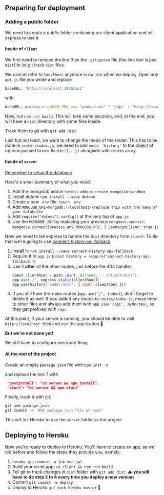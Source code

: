## Preparing for deployment

### Adding a public folder

We need to create a _public_ folder containing our client application and tell express to use it.

#### Inside of `client`

We first need to remove the line 3 on the `.gitignore` file (the line text is just `dist`) to let git track `dist` files.

We cannot refer to `localhost` anymore in our src when we deploy. Open any `api.js` file you wrote and replace

```js
baseURL: "http://localhost:3000/api"
```

with

```js
baseURL: process.env.NODE_ENV === "production" ? '/api' : "http://localhost:3000/api"
```

Now, run `npm run build`. This will take some seconds, and, at the end, you will have a `dist` directory with some files inside.

Track them to git with `git add dist`

Last but not least, we want to change the mode of the router. This has to be done in `router/index.js`, we need to add `mode: 'history'` to the object of options passed to `new Router({...})` alongside with `routes` array.

#### Inside of `server`

[Remember to setup the database](http://materials.ironhack.com/s/rk4YE5Jux#deploy-database)

Here's a small summary of what you need:

1. Add the mongolab addon `heroku addons:create mongolab:sandbox`
2. Install _dotenv_ `npm install --save dotenv`
3. Create a new `.env` file: `touch .env`
4. Add `MONGODB_URI=mongodb://localhost/<replace this with the name of your database>`
5. Add `require("dotenv").config()` at the very top of `app.js`
6. Use the `MONGODB_URI` by replacing your previous `mongoose.connect`: `mongoose.connect(process.env.MONGODB_URI, { useMongoClient: true })`

Now we need to tell express to handle the `dist` directory from `client`. To do that we're going to use [connect-history-api-fallback](https://github.com/bripkens/connect-history-api-fallback)

1. Install it: `npm install --save connect-history-api-fallback`
2. Require it in `app.js` (`const history = require('connect-history-api-fallback')`)
3. Use it **after** all the other routes, just before the 404 handler:
    ```js
    const clientRoot = path.join(__dirname, '../client/dist');
    app.use('/', express.static(clientRoot))
    app.use(history('index.html', { root: clientRoot }))
    ```
4. If you still have the `index` routes (`app.use("/", index)`), don't forget to delete it as well. If you added any routes to `routes/index.js`, move them to other files and always add them with `app.use('/api', myRoutes)`, so they get prefixed with `/api`

At this point, if your server is running, you should be able to visit `http://localhost:3000` and use the application 🎉

**But we're not done yet!**

We still have to configure one more thing

#### At the root of the project

Create an empty `package.json` file with `npm init -y`

and replace the line 7 with

```json
 "postinstall": "cd server && npm install",
 "start": "cd server && npm start"
```
Finally, track it with git:

```sh
git add package.json
git commit -m 'Add package.json file at root'
```

This will tell Heroku to use the `server` folder as the project

## Deploying to Heroku

Now you're ready to deploy to Heroku. You'll have to create an app, as we did before and follow the steps they provide you, namely:

1. `heroku git:remote -a lab-vue-jwt`
2. Build your client app: `cd client && npm run build`
3. Tell git to track changes in `dist` folder with `git add dist`. ⚠ **you will have to do step 2 to 4 every time you deploy a new version**
4. Commit `git commit -m deploy`
5. Deploy to Heroku `git push heroku master` 🎉

